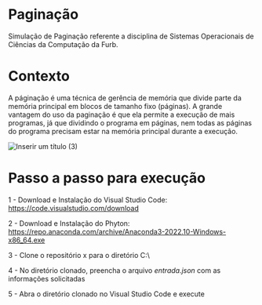 # Paginação
Simulação de Paginação referente a disciplina de Sistemas Operacionais de Ciências da Computação da Furb.

# Contexto
A páginação é uma técnica de gerência de memória que divide parte da memória principal em blocos de tamanho fixo (páginas). A grande vantagem do uso da paginação é que ela permite a execução de mais programas, já que dividindo o programa em páginas, nem todas as páginas do programa precisam estar na memória principal durante a execução.

![Inserir um título (3)](https://github.com/julialtr/Paginacao/assets/58483640/4b2e10a7-426b-413f-824b-44d1a0e666b6)

# Passo a passo para execução

1 - Download e Instalação do Visual Studio Code: https://code.visualstudio.com/download

2 - Download e Instalação do Phyton: https://repo.anaconda.com/archive/Anaconda3-2022.10-Windows-x86_64.exe

3 - Clone o repositório x para o diretório C:\

4 - No diretório clonado, preencha o arquivo _entrada.json_ com as informações solicitadas

5 - Abra o diretório clonado no Visual Studio Code e execute
